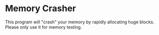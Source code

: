 # Memory Crasher
This program will "crash" your memory by rapidly allocating huge blocks.  
Please only use it for memory testing.   